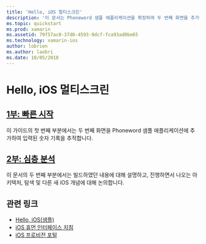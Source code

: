 ```yaml
---
title: 'Hello, iOS 멀티스크린'
description: '이 문서는 Phoneword 샘플 애플리케이션을 확장하여 두 번째 화면을 추가하는 연습으로 연결합니다. 연습은 모델-뷰-컨트롤러 디자인 패턴, iOS 탐색 및 기타 핵심 iOS 개발 개념을 탐색합니다.'
ms.topic: quickstart
ms.prod: xamarin
ms.assetid: 79f57ac0-37d0-4593-9dcf-fca93ad0be65
ms.technology: xamarin-ios
author: lobrien
ms.author: laobri
ms.date: 10/05/2018
---
```

# <a name="hello-ios-multiscreen"></a>Hello, iOS 멀티스크린

## <a name="part-1-quickstartiosget-startedhello-ios-multiscreenhello-ios-multiscreen-quickstartmd"></a>[1부: 빠른 시작](~/ios/get-started/hello-ios-multiscreen/hello-ios-multiscreen-quickstart.md)

이 가이드의 첫 번째 부분에서는 두 번째 화면을 Phoneword 샘플 애플리케이션에 추가하여 입력된 숫자 기록을 추적합니다.

## <a name="part-2-deep-diveiosget-startedhello-ios-multiscreenhello-ios-multiscreen-deepdivemd"></a>[2부: 심층 분석](~/ios/get-started/hello-ios-multiscreen/hello-ios-multiscreen-deepdive.md)

이 문서의 두 번째 부분에서는 빌드하였던 내용에 대해 설명하고, 진행하면서 나오는 아키텍처, 탐색 및 다른 새 iOS 개념에 대해 논의합니다.

## <a name="related-links"></a>관련 링크

- [Hello, iOS(샘플)](https://developer.xamarin.com/samples/monotouch/Hello_iOS/)
- [iOS 휴먼 인터페이스 지침](https://developer.apple.com/library/ios/#documentation/UserExperience/Conceptual/MobileHIG/Introduction/Introduction.html)
- [iOS 프로비전 포털](https://developer.apple.com/ios/manage/overview/index.action)
